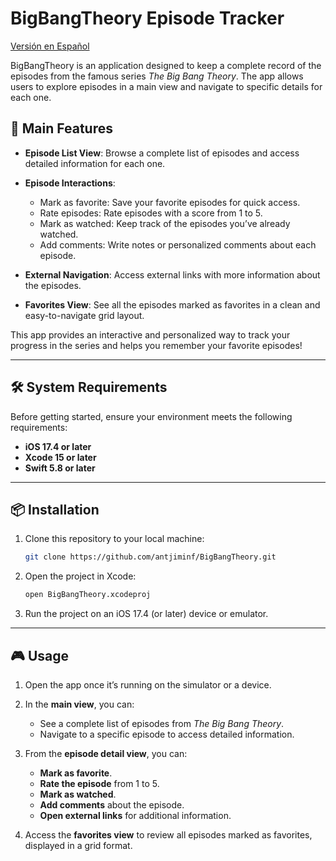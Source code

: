 # BigBangTheory Episode Tracker

[Versión en Español](README.es.md)

BigBangTheory is an application designed to keep a complete record of the episodes from the famous series _The Big Bang Theory_. The app allows users to explore episodes in a main view and navigate to specific details for each one.

## 🚀 Main Features

- **Episode List View**: Browse a complete list of episodes and access detailed information for each one.

- **Episode Interactions**:
  - Mark as favorite: Save your favorite episodes for quick access.
  - Rate episodes: Rate episodes with a score from 1 to 5.
  - Mark as watched: Keep track of the episodes you’ve already watched.
  - Add comments: Write notes or personalized comments about each episode.

- **External Navigation**: Access external links with more information about the episodes.

- **Favorites View**: See all the episodes marked as favorites in a clean and easy-to-navigate grid layout.

This app provides an interactive and personalized way to track your progress in the series and helps you remember your favorite episodes!

---

## 🛠️ System Requirements

Before getting started, ensure your environment meets the following requirements:

- **iOS 17.4 or later**
- **Xcode 15 or later**
- **Swift 5.8 or later**

---

## 📦 Installation

1. Clone this repository to your local machine:
    ```bash
   git clone https://github.com/antjiminf/BigBangTheory.git
    ```
2. Open the project in Xcode:
    ```bash
    open BigBangTheory.xcodeproj
    ```
3. Run the project on an iOS 17.4 (or later) device or emulator.

---

## 🎮 Usage

1. Open the app once it’s running on the simulator or a device.

2. In the **main view**, you can:
   - See a complete list of episodes from _The Big Bang Theory_.
   - Navigate to a specific episode to access detailed information.

3. From the **episode detail view**, you can:
   - **Mark as favorite**.
   - **Rate the episode** from 1 to 5.
   - **Mark as watched**.
   - **Add comments** about the episode.
   - **Open external links** for additional information.

4. Access the **favorites view** to review all episodes marked as favorites, displayed in a grid format.
